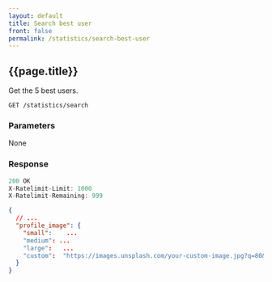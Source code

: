 ```yaml
---
layout: default
title: Search best user
front: false
permalink: /statistics/search-best-user
---
```



## {{page.title}}

Get the 5 best users.

```
GET /statistics/search
```

### Parameters

None

### Response

```javascript
200 OK
X-Ratelimit-Limit: 1000
X-Ratelimit-Remaining: 999
```
```json
{
  // ...
  "profile_image": {
    "small":    ...
    "medium": ...
    "large":   ...
    "custom":  "https://images.unsplash.com/your-custom-image.jpg?q=80&fm=jpg&crop=faces&fit=crop&h=100&w=100"
  }
}
```